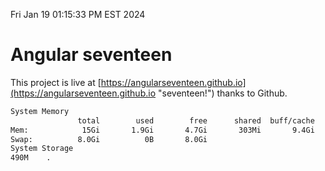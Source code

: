Fri Jan 19 01:15:33 PM EST 2024

# Angular seventeen


This project is live at [https://angularseventeen.github.io](https://angularseventeen.github.io "seventeen!") thanks to Github.

```bash
System Memory
               total        used        free      shared  buff/cache   available
Mem:            15Gi       1.9Gi       4.7Gi       303Mi       9.4Gi        13Gi
Swap:          8.0Gi          0B       8.0Gi
System Storage
490M	.
```
